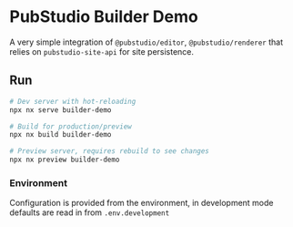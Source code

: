 # PubStudio Builder Demo

A very simple integration of `@pubstudio/editor`, `@pubstudio/renderer` that relies on `pubstudio-site-api` for site persistence.

## Run

```bash
# Dev server with hot-reloading
npx nx serve builder-demo

# Build for production/preview
npx nx build builder-demo

# Preview server, requires rebuild to see changes
npx nx preview builder-demo
```

### Environment

Configuration is provided from the environment, in development mode defaults are read in from `.env.development`
